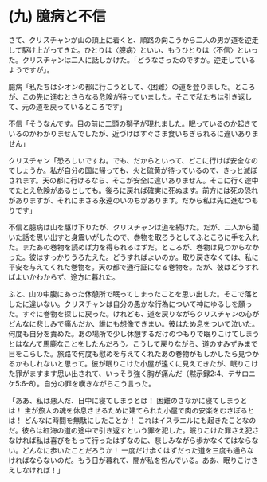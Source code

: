 # (九) 臆病と不信

さて、クリスチャンが山の頂上に着くと、順路の向こうから二人の男が道を逆走して駆け上がってきた。ひとりは〈臆病〉といい、もうひとりは〈不信〉といった。クリスチャンは二人に話しかけた。「どうなさったのですか。逆走しているようですが」。

臆病「私たちはシオンの都に行こうとして、〈困難〉の道を登りました。ところが、この先に進むとさらなる危険が待っていました。そこで私たちは引き返して、元の道を戻っているところです」

不信「そうなんです。目の前に二頭の獅子が現れました。眠っているのか起きているのかわかりませんでしたが、近づけばすぐさま食いちぎられるに違いありません」

クリスチャン「恐ろしいですね。でも、だからといって、どこに行けば安全なのでしょうか。私が自分の国に帰っても、火と硫黄が待っているので、きっと滅ぼされます。天の都に行けるなら、そこが安全に違いありません。そこに行く途中でたとえ危険があるとしても。後ろに戻れば確実に死ぬます。前方には死の恐れがありますが、それにまさる永遠のいのちがあります。だから私は先に進むつもりです」

不信と臆病は山を駆け下りたが、クリスチャンは道を続けた。だが、二人から聞いた話を思い出すと身震いがしたので、巻物を取ろうとしてふところに手を入れた。またあの巻物を読めば力を得られるはずだ。ところが、巻物は見つからなかった。彼はすっかりうろたえた。どうすればよいのか。取り戻さなくては、私に平安を与えてくれた巻物を。天の都で通行証になる巻物を。だが、彼はどうすればよいかわからず、途方に暮れた。

ふと、山の中腹にあった休憩所で眠ってしまったことを思い出した。そこで落としたに違いない。クリスチャンは自分の愚かな行為について神にゆるしを願った。すぐに巻物を探しに戻った。けれども、道を戻りながらクリスチャンの心がどんなに悲しみで痛んだか、誰にも想像できまい。彼はため息をついて泣いた。何度も自分を責めた。あの場所で少し休憩するだけのつもりで眠りこけてしまうとはなんて馬鹿なことをしたんだろう。こうして戻りながら、道のすみずみまで目をこらした。旅路で何度も慰めを与えてくれたあの巻物がもしかしたら見つかるかもしれないと思って。彼が眠りこけた小屋が遠くに見えてきたが、眠りこけた罪がますます思い出されて、いっそう強く胸が痛んだ（黙示録2:4、テサロニケ5:6-8）。自分の罪を嘆きながらこう言った。

「ああ、私は悪人だ、日中に寝てしまうとは！ 困難のさなかに寝てしまうとは！ 主が旅人の魂を休息させるために建てられた小屋で肉の安楽をむさぼるとは！ どんなに時間を無駄にしたことか！ これはイスラエルにも起きたことなのだ。彼らは紅海の道の途中で引き返すという罪を犯した。眠りこけた罪さえ犯さなければ私は喜びをもって行ったはずなのに、悲しみながら歩かなくてはならない。どんなに歩いたことだろうか！ 一度だけ歩くはずだった道を三度も通らなければならないのだ。もう日が暮れて、闇が私を包んでいる。ああ、眠りこけさえしなければ！」